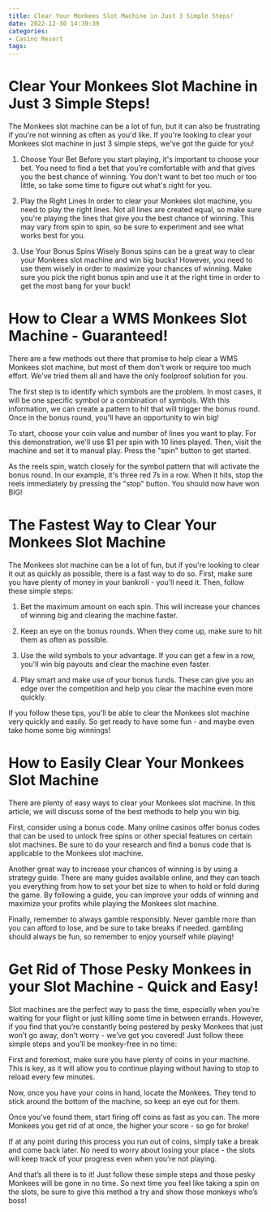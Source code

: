 ```yaml
---
title: Clear Your Monkees Slot Machine in Just 3 Simple Steps!
date: 2022-12-30 14:39:39
categories:
- Casino Resort
tags:
---
```



#  Clear Your Monkees Slot Machine in Just 3 Simple Steps!
The Monkees slot machine can be a lot of fun, but it can also be frustrating if you're not winning as often as you'd like. If you're looking to clear your Monkees slot machine in just 3 simple steps, we've got the guide for you!

1. Choose Your Bet
Before you start playing, it's important to choose your bet. You need to find a bet that you're comfortable with and that gives you the best chance of winning. You don't want to bet too much or too little, so take some time to figure out what's right for you.

2. Play the Right Lines
In order to clear your Monkees slot machine, you need to play the right lines. Not all lines are created equal, so make sure you're playing the lines that give you the best chance of winning. This may vary from spin to spin, so be sure to experiment and see what works best for you.

3. Use Your Bonus Spins Wisely
Bonus spins can be a great way to clear your Monkees slot machine and win big bucks! However, you need to use them wisely in order to maximize your chances of winning. Make sure you pick the right bonus spin and use it at the right time in order to get the most bang for your buck!

#  How to Clear a WMS Monkees Slot Machine - Guaranteed!

There are a few methods out there that promise to help clear a WMS Monkees slot machine, but most of them don't work or require too much effort. We've tried them all and have the only foolproof solution for you.

The first step is to identify which symbols are the problem. In most cases, it will be one specific symbol or a combination of symbols. With this information, we can create a pattern to hit that will trigger the bonus round. Once in the bonus round, you'll have an opportunity to win big!

To start, choose your coin value and number of lines you want to play. For this demonstration, we'll use $1 per spin with 10 lines played. Then, visit the machine and set it to manual play. Press the "spin" button to get started.

As the reels spin, watch closely for the symbol pattern that will activate the bonus round. In our example, it's three red 7s in a row. When it hits, stop the reels immediately by pressing the "stop" button. You should now have won BIG!

#  The Fastest Way to Clear Your Monkees Slot Machine

The Monkees slot machine can be a lot of fun, but if you're looking to clear it out as quickly as possible, there is a fast way to do so. First, make sure you have plenty of money in your bankroll - you'll need it. Then, follow these simple steps:

1. Bet the maximum amount on each spin. This will increase your chances of winning big and clearing the machine faster.

2. Keep an eye on the bonus rounds. When they come up, make sure to hit them as often as possible.

3. Use the wild symbols to your advantage. If you can get a few in a row, you'll win big payouts and clear the machine even faster.

4. Play smart and make use of your bonus funds. These can give you an edge over the competition and help you clear the machine even more quickly.

If you follow these tips, you'll be able to clear the Monkees slot machine very quickly and easily. So get ready to have some fun - and maybe even take home some big winnings!

#  How to Easily Clear Your Monkees Slot Machine

There are plenty of easy ways to clear your Monkees slot machine. In this article, we will discuss some of the best methods to help you win big.

First, consider using a bonus code. Many online casinos offer bonus codes that can be used to unlock free spins or other special features on certain slot machines. Be sure to do your research and find a bonus code that is applicable to the Monkees slot machine.

Another great way to increase your chances of winning is by using a strategy guide. There are many guides available online, and they can teach you everything from how to set your bet size to when to hold or fold during the game. By following a guide, you can improve your odds of winning and maximize your profits while playing the Monkees slot machine.

Finally, remember to always gamble responsibly. Never gamble more than you can afford to lose, and be sure to take breaks if needed. gambling should always be fun, so remember to enjoy yourself while playing!

#  Get Rid of Those Pesky Monkees in your Slot Machine - Quick and Easy!

Slot machines are the perfect way to pass the time, especially when you’re waiting for your flight or just killing some time in between errands. However, if you find that you’re constantly being pestered by pesky Monkees that just won’t go away, don’t worry - we’ve got you covered! Just follow these simple steps and you’ll be monkey-free in no time:

First and foremost, make sure you have plenty of coins in your machine. This is key, as it will allow you to continue playing without having to stop to reload every few minutes.

Now, once you have your coins in hand, locate the Monkees. They tend to stick around the bottom of the machine, so keep an eye out for them.

Once you’ve found them, start firing off coins as fast as you can. The more Monkees you get rid of at once, the higher your score - so go for broke!

If at any point during this process you run out of coins, simply take a break and come back later. No need to worry about losing your place - the slots will keep track of your progress even when you’re not playing.

And that’s all there is to it! Just follow these simple steps and those pesky Monkees will be gone in no time. So next time you feel like taking a spin on the slots, be sure to give this method a try and show those monkeys who’s boss!